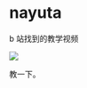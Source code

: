 # nayuta

b 站找到的教学视频

[![](https://i.loli.net/2018/11/21/5bf510226970a.png)](https://www.bilibili.com/video/av22619703/)

教一下。


